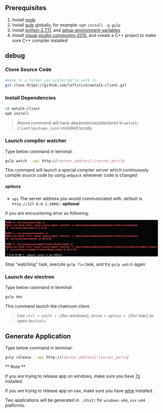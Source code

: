 ## Prerequisites ##

1. Install [node](https://nodejs.org/)
2. Install [gulp](https://github.com/gulpjs/gulp) globally, for example: `npm install -g gulp`
3. Install [python-2.7.11](https://www.python.org/downloads/release/python-2711/), and [setup-environment-variables](https://docs.python.org/2/using/windows.html#excursus-setting-environment-variables)
4. Install [visual-studio-community-2015](https://www.visualstudio.com/en-us/visual-studio-homepage-vs.aspx), and create a C++ project to make sure C++ compiler installed

## debug ##

### Clone Source Code ###

```bash
#move to a folder you preferred to work in
git clone https://github.com/leftstick/wetalk-client.git
```

### Install Dependencies ###

```bash
cd wetalk-client
npm install
```

>Above command will have dependencies(declared in `wetalk-client/package.json`) installed locally

### Launch compiler watcher ###

Type below command in ternimal:

```bash
gulp watch --api http://[server_address]:[server_port]/
```

This command will launch a special compiler server which continuously compile source code by using `webpack` whenever code is changed

##### options #####

- `api` The server address you would communicated with. default is `http://127.0.0.1:3000/`. **optional**

If you are encountering error as following:

![](./imgs/builderror.png)

Stop "watching" task, execute `gulp fix` task, and try `gulp watch` again

### Launch dev electron ###

Type below command in terminal:

```bash
gulp dev
```

This command launch the chatroom client.

> Use `ctrl + shift + i`(for windows), or`cmd + option + i`(for mac) to open `DevTools`

## Generate Application ##

Type below command in terminal:

```bash
gulp release --api http://[server_address]:[server_port]/
```

** Note **

If you are trying to release app on windows, make sure you have [7z](http://www.7-zip.org/) installed.

If you are trying to release app on osx, make sure you have [wine](https://www.winehq.org/) installed.

Two applications will be generated in `./dist/` for `windows-x64`, `osx-x64` platforms.
